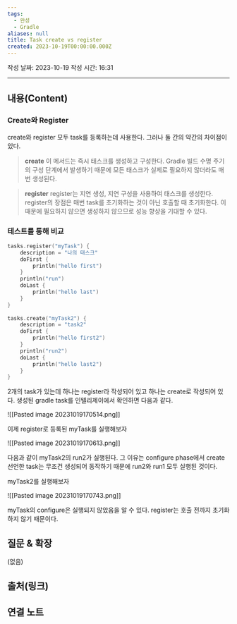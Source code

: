 ```yaml
---
tags:
  - 완성
  - Gradle
aliases: null
title: Task create vs register
created: 2023-10-19T00:00:00.000Z
---
```

작성 날짜: 2023-10-19
작성 시간: 16:31


----
## 내용(Content)

### Create와 Register

create와 register 모두 task를 등록하는데 사용한다. 그러나 둘 간의 약간의 차이점이 있다.

> **create**
> 이 메서드는 즉시 태스크를 생성하고 구성한다.  Gradle 빌드 수명 주기의 구성 단계에서 발생하기 때문에 모든 태스크가 실제로 필요하지 않더라도 매번 생성된다.

> **register**
> register는 지연 생성, 지연 구성을 사용하여 태스크를 생성한다. register의 장점은 매번 task를 초기화하는 것이 아닌 호출할 때 초기화한다. 이 때문에 필요하지 않으면 생성하지 않으므로 성능 향샹을 기대할 수 있다.


### 테스트를 통해 비교
```kotlin
tasks.register("myTask") {  
    description = "나의 태스크"  
    doFirst {  
        println("hello first")  
    }  
    println("run")  
    doLast {  
        println("hello last")  
    }  
}  
  
tasks.create("myTask2") {  
    description = "task2"  
    doFirst {  
        println("hello first2")  
    }  
    println("run2")  
    doLast {  
        println("hello last2")  
    }  
}
```

2개의 task가 있는데 하나는 register라 작성되어 있고 하나는 create로 작성되어 있다. 생성된 gradle task를 인텔리제이에서 확인하면 다음과 같다.

![[Pasted image 20231019170514.png]]

이제 register로 등록된 myTask를 실행해보자

![[Pasted image 20231019170613.png]]

다음과 같이 myTask2의 run2가 실행된다. 그 이유는 configure phase에서 create 선언한 task는 무조건 생성되어 동작하기 때문에 run2와 run1 모두 실행된 것이다.

myTask2를 실행해보자

![[Pasted image 20231019170743.png]]

myTask의 configure은 실행되지 않았음을 알 수 있다. register는 호출 전까지 초기화하지 않기 때문이다.

## 질문 & 확장

(없음)

## 출처(링크)


## 연결 노트










